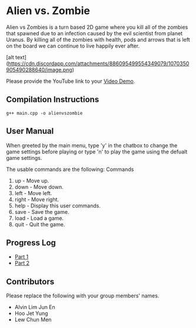# Alien vs. Zombie


Alien vs Zombies is a turn based 2D game where you kill all of the zombies that spawned due to an infection caused by the evil scientist from planet Uranus. 
By killing all of the zombies with health, pods and arrows that is left on the board we can continue to live happily ever after. 

[alt text] (https://cdn.discordapp.com/attachments/886095499554349079/1070350905490288640/image.png)

Please provide the YouTube link to your [Video Demo](https://youtu.be/TT5J791UXT4).

## Compilation Instructions

```
g++ main.cpp -o alienvszombie
```

## User Manual

When greeted by the main menu, type 'y' in the chatbox to change the game settings before playing or type 'n' to play the game using the defualt game settings.

The usable commands are the following:
Commands
1. up      - Move up.
2. down    - Move down.
3. left    - Move left.
4. right   - Move right.
5. help    - Display this user commands.
6. save    - Save the game.
7. load    - Load a game.
8. quit    - Quit the game.

## Progress Log

- [Part 1](PART1.md)
- [Part 2](PART2.md)

## Contributors

Please replace the following with your group members' names. 

- Alvin Lim Jun En
- Hoo Jet Yung
- Lew Chun Men


